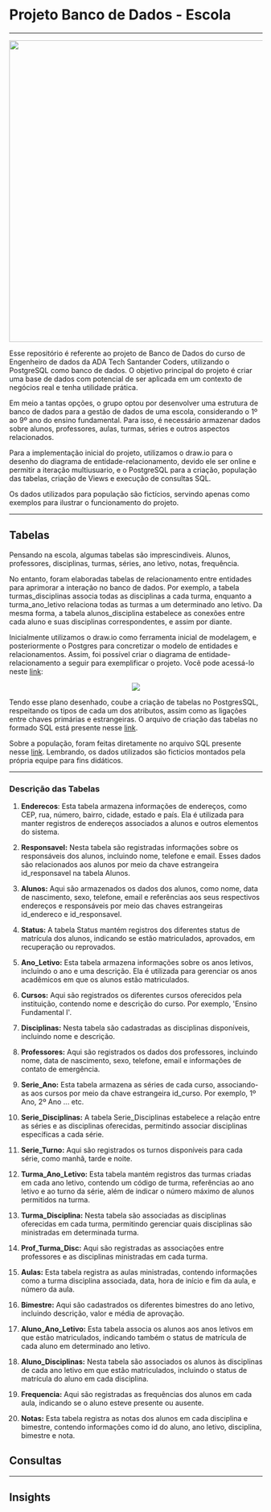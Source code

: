 # Projeto Banco de Dados - Escola

***

<p style="text-align:center;" align="center">
<img src='https://img.freepik.com/vetores-premium/exterior-do-edificio-da-escola-moderna-bem-vindo-de-volta-a-escola-arquitetura-educacional-do-ensino-medio_625536-384.jpg?w=1380' width=600>
</p>


Esse repositório é referente ao projeto de Banco de Dados do curso de Engenheiro de dados da ADA Tech Santander Coders, utilizando o PostgreSQL como banco de dados. O objetivo principal do projeto é criar uma base de dados com potencial de ser aplicada em um contexto de negócios real e tenha utilidade prática.

Em meio a tantas opções, o grupo optou por desenvolver uma estrutura de banco de dados para a gestão de dados de uma escola, considerando o 1º ao 9º ano do ensino fundamental. Para isso, é necessário armazenar dados sobre alunos, professores, aulas, turmas, séries e outros aspectos relacionados.

Para a implementação inicial do projeto, utilizamos o draw.io para o desenho do diagrama de entidade-relacionamento, devido ele ser online e permitir a iteração multiusuario, e o PostgreSQL para a criação, população das tabelas, criação de Views e execução de consultas SQL.


Os dados utilizados para população são fictícios, servindo apenas como exemplos para ilustrar o funcionamento do projeto.

***

## Tabelas

Pensando na escola, algumas tabelas são imprescindiveis. Alunos, professores, disciplinas, turmas, séries, ano letivo, notas, frequência.

No entanto, foram elaboradas tabelas de relacionamento entre entidades para aprimorar a interação no banco de dados. Por exemplo, a tabela turmas_disciplinas associa todas as disciplinas a cada turma, enquanto a turma_ano_letivo relaciona todas as turmas a um determinado ano letivo. Da mesma forma, a tabela alunos_disciplina estabelece as conexões entre cada aluno e suas disciplinas correspondentes, e assim por diante.

Inicialmente utilizamos o draw.io como ferramenta inicial de modelagem, e posteriormente o Postgres para concretizar o modelo de entidades e relacionamentos. Assim, foi possível criar o diagrama de entidade-relacionamento a seguir para exemplificar o projeto. Você pode acessá-lo neste [link](images/Modelo_de_Dados.pgerd.png):

<p style="text-align:center;">
<img src='https://raw.githubusercontent.com/RafaelQSantos-RQS/MySchoolDatabase/main/images/Modelo_de_Dados.pgerd.png'>
</p>

Tendo esse plano desenhado, coube a criação de tabelas no PostgresSQL, respeitando os tipos de cada um dos atributos, assim como as ligações entre chaves primárias e estrangeiras. O arquivo de criação das tabelas no formado SQL está presente nesse [link](Preparação/Create%20Tables.sql).

Sobre a população, foram feitas diretamente no arquivo SQL presente nesse [link](Preparação/Insert%20Data.sql). Lembrando, os dados utilizados são ficticios montados pela própria equipe para fins didáticos.

***
### Descrição das Tabelas

1. **Enderecos**: Esta tabela armazena informações de endereços, como CEP, rua, número, bairro, cidade, estado e país. Ela é utilizada para manter registros de endereços associados a alunos e outros elementos do sistema.

2. **Responsavel:** Nesta tabela são registradas informações sobre os responsáveis dos alunos, incluindo nome, telefone e email. Esses dados são relacionados aos alunos por meio da chave estrangeira id_responsavel na tabela Alunos.

3. **Alunos:** Aqui são armazenados os dados dos alunos, como nome, data de nascimento, sexo, telefone, email e referências aos seus respectivos endereços e responsáveis por meio das chaves estrangeiras id_endereco e id_responsavel.

4. **Status:** A tabela Status mantém registros dos diferentes status de matrícula dos alunos, indicando se estão matriculados, aprovados, em recuperação ou reprovados.

5. **Ano_Letivo:** Esta tabela armazena informações sobre os anos letivos, incluindo o ano e uma descrição. Ela é utilizada para gerenciar os anos acadêmicos em que os alunos estão matriculados.

6. **Cursos:** Aqui são registrados os diferentes cursos oferecidos pela instituição, contendo nome e descrição do curso. Por exemplo, 'Ensino Fundamental I'.

7. **Disciplinas:** Nesta tabela são cadastradas as disciplinas disponíveis, incluindo nome e descrição.

8. **Professores:** Aqui são registrados os dados dos professores, incluindo nome, data de nascimento, sexo, telefone, email e informações de contato de emergência.

9. **Serie_Ano:** Esta tabela armazena as séries de cada curso, associando-as aos cursos por meio da chave estrangeira id_curso. Por exemplo, 1º Ano, 2º Ano ... etc.

10. **Serie_Disciplinas:** A tabela Serie_Disciplinas estabelece a relação entre as séries e as disciplinas oferecidas, permitindo associar disciplinas específicas a cada série.

11. **Serie_Turno:** Aqui são registrados os turnos disponíveis para cada série, como manhã, tarde e noite.

12. **Turma_Ano_Letivo:** Esta tabela mantém registros das turmas criadas em cada ano letivo, contendo um código de turma, referências ao ano letivo e ao turno da série, além de indicar o número máximo de alunos permitidos na turma.

13. **Turma_Disciplina:** Nesta tabela são associadas as disciplinas oferecidas em cada turma, permitindo gerenciar quais disciplinas são ministradas em determinada turma.

14. **Prof_Turma_Disc:** Aqui são registradas as associações entre professores e as disciplinas ministradas em cada turma.

15. **Aulas:** Esta tabela registra as aulas ministradas, contendo informações como a turma disciplina associada, data, hora de início e fim da aula, e número da aula.

16. **Bimestre:** Aqui são cadastrados os diferentes bimestres do ano letivo, incluindo descrição, valor e média de aprovação.

17. **Aluno_Ano_Letivo:** Esta tabela associa os alunos aos anos letivos em que estão matriculados, indicando também o status de matrícula de cada aluno em determinado ano letivo.

18. **Aluno_Disciplinas:** Nesta tabela são associados os alunos às disciplinas de cada ano letivo em que estão matriculados, incluindo o status de matrícula do aluno em cada disciplina.

19. **Frequencia:** Aqui são registradas as frequências dos alunos em cada aula, indicando se o aluno esteve presente ou ausente.

20. **Notas:** Esta tabela registra as notas dos alunos em cada disciplina e bimestre, contendo informações como id do aluno, ano letivo, disciplina, bimestre e nota.

## Consultas

***

## Insights
